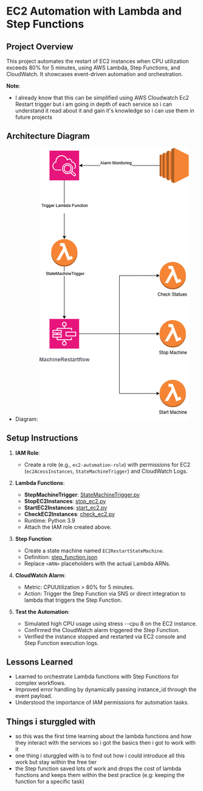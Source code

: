 # EC2 Automation with Lambda and Step Functions

## Project Overview
This project automates the restart of EC2 instances when CPU utilization exceeds 80% for 5 minutes, using AWS Lambda, Step Functions, and CloudWatch. It showcases event-driven automation and orchestration.

**Note**:
- I already know that this can be simplified using AWS Cloudwatch Ec2 Restart trigger but i am going in depth of each service so i can understand it read about it and gain it's knowledge so i can use them in future projects

## Architecture Diagram
- Diagram: ![Diagram](./Diagrams/architecture_diagram.png)

## Setup Instructions
1. **IAM Role**:
   - Create a role (e.g., `ec2-automation-role`) with permissions for EC2 (`ec2AcessInstances`, `StateMachineTrigger`) and CloudWatch Logs.

2. **Lambda Functions**:
   - **StepMachineTrigger**: [StateMachineTrigger.py](./Functions/StateMachineTrigger.py )
   - **StopEC2Instances**: [stop_ec2.py](./Functions/stop_ec2.py)
   - **StartEC2Instances**: [start_ec2.py](./Functions/start_ec2.py)
   - **CheckEC2Instances**: [check_ec2.py](./Functions/check_ec2.py)
   - Runtime: Python 3.9
   - Attach the IAM role created above.

3. **Step Function**:
   - Create a state machine named `EC2RestartStateMachine`.
   - Definition: [step_function.json](./Functions/step_function.json)
   - Replace `<ARN>` placeholders with the actual Lambda ARNs.

4. **CloudWatch Alarm**:
   - Metric: CPUUtilization > 80% for 5 minutes.
   - Action: Trigger the Step Function via SNS or direct integration to lambda that triggers the Step Function.

5. **Test the Automation**:
   - Simulated high CPU usage using stress --cpu 8 on the EC2 instance.
   - Confirmed the CloudWatch alarm triggered the Step Function.
   - Verified the instance stopped and restarted via EC2 console and Step Function execution logs.

## Lessons Learned
   - Learned to orchestrate Lambda functions with Step Functions for complex workflows.
   - Improved error handling by dynamically passing instance_id through the event payload.
   - Understood the importance of IAM permissions for automation tasks.

## Things i sturggled with
   - so this was the first time learning about the lambda functions and how they interact with the services so i got the basics then i got to work with it
   - one thing i sturggled with is to find out how i could introduce all this work but stay within the free tier
   - the Step function saved lots of work and drops the cost of lambda functions and keeps them within the best practice (e.g: keeping the function for a specific task)